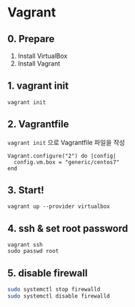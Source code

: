 # Vagrant

## 0. Prepare
1. Install VirtualBox
2. Install Vagrant

## 1. vagrant init
```
vagrant init
```

## 2. Vagrantfile
`vagrant init` 으로 Vagrantfile 파일을 작성
```
Vagrant.configure("2") do |config|
  config.vm.box = "generic/centos7"
end
```

## 3. Start!
```
vagrant up --provider virtualbox
```

## 4. ssh & set root password
```
vagrant ssh
sudo passwd root
```

## 5. disable firewall
```bash
sudo systemctl stop firewalld
sudo systemctl disable firewalld
```